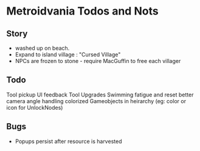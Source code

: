 # Metroidvania Todos and Nots

## Story

 - washed up on beach.
 - Expand to island village : "Cursed Village"
 - NPCs are frozen to stone - require MacGuffin to free each villager

## Todo

Tool pickup UI feedback
Tool Upgrades
Swimming fatigue and reset
better camera angle handling
colorized Gameobjects in heirarchy (eg: color or icon for UnlockNodes)


## Bugs

 - Popups persist after resource is harvested
